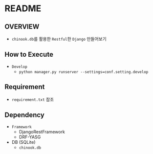 # README

## OVERVIEW

- `chinook.db`를 활용한 `Restful`한 `Django` 만들어보기

## How to Execute

- `Develop`
    - `python manager.py runserver --settings=conf.setting.develop`

## Requirement

- `requirement.txt` 참조

## Dependency
 - `Framework`
   - DjangoRestFramework
   - DRF-YASG
 - DB (SQLite)
   - `chinook.db`